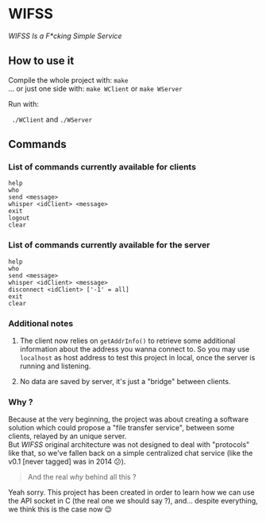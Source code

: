 # WIFSS
_WIFSS Is a F*cking Simple Service_

## How to use it

Compile the whole project with: `make`  
... or just one side with: `make WClient` or `make WServer`

Run with:

` ./WClient`  and `./WServer`

## Commands

### List of commands currently available for clients

`help`  
`who`  
`send <message>`  
`whisper <idClient> <message>`  
`exit`  
`logout`  
`clear`  

### List of commands currently available for the server

`help`  
`who`  
`send <message>`  
`whisper <idClient> <message>`  
`disconnect <idClient> ['-1' = all]`  
`exit`  
`clear`

### Additional notes

1. The client now relies on `getAddrInfo()` to retrieve some additional information about the address you wanna connect to. So you may use `localhost` as host address to test this project in local, once the server is running and listening. 

2. No data are saved by server, it's just a "bridge" between clients.

### Why ?

Because at the very beginning, the project was about creating a software solution which could propose a "file transfer service", between some clients, relayed by an unique server.  
But _WIFSS_ original architecture was not designed to deal with "protocols" like that, so we've fallen back on a simple centralized chat service (like the v0.1 [never tagged] was in 2014 :confused:).

> And the real _why_ behind all this ?

Yeah sorry. This project has been created in order to learn how we can use the API socket in C (the real one we should say ?), and... despite everything, we think this is the case now :relieved:
